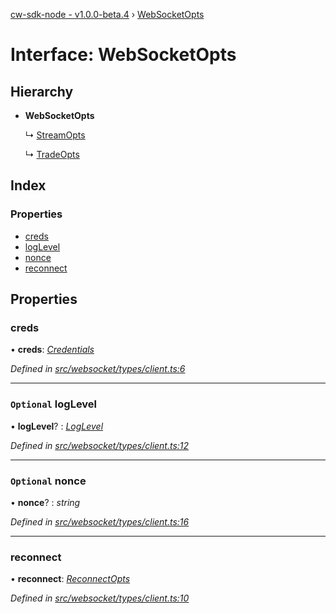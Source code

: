 [cw-sdk-node - v1.0.0-beta.4](../README.md) › [WebSocketOpts](websocketopts.md)

# Interface: WebSocketOpts

## Hierarchy

* **WebSocketOpts**

  ↳ [StreamOpts](streamopts.md)

  ↳ [TradeOpts](tradeopts.md)

## Index

### Properties

* [creds](websocketopts.md#creds)
* [logLevel](websocketopts.md#optional-loglevel)
* [nonce](websocketopts.md#optional-nonce)
* [reconnect](websocketopts.md#reconnect)

## Properties

###  creds

• **creds**: *[Credentials](credentials.md)*

*Defined in [src/websocket/types/client.ts:6](https://github.com/cryptowatch/cw-sdk-node/blob/53b8a13/src/websocket/types/client.ts#L6)*

___

### `Optional` logLevel

• **logLevel**? : *[LogLevel](../README.md#loglevel)*

*Defined in [src/websocket/types/client.ts:12](https://github.com/cryptowatch/cw-sdk-node/blob/53b8a13/src/websocket/types/client.ts#L12)*

___

### `Optional` nonce

• **nonce**? : *string*

*Defined in [src/websocket/types/client.ts:16](https://github.com/cryptowatch/cw-sdk-node/blob/53b8a13/src/websocket/types/client.ts#L16)*

___

###  reconnect

• **reconnect**: *[ReconnectOpts](reconnectopts.md)*

*Defined in [src/websocket/types/client.ts:10](https://github.com/cryptowatch/cw-sdk-node/blob/53b8a13/src/websocket/types/client.ts#L10)*
